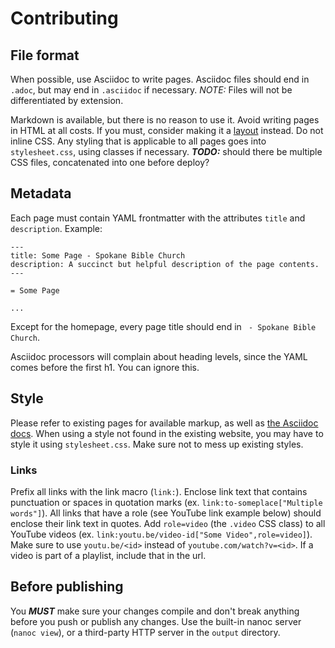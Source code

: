# Contributing

## File format

When possible, use Asciidoc to write pages. Asciidoc files should end in 
`.adoc`, but may end in `.asciidoc` if necessary. *NOTE:* Files will not be 
differentiated by extension.

Markdown is available, but there is no reason to use it. Avoid writing pages in 
HTML at all costs. If you must, consider making it a 
[layout](https://nanoc.app/doc/items-and-layouts/#layouts) instead.
Do not inline CSS. Any styling that is applicable to all pages goes into 
`stylesheet.css`, using classes if necessary. ***TODO:*** should there be 
multiple CSS files, concatenated into one before deploy?

## Metadata

Each page must contain YAML frontmatter with the attributes `title` and 
`description`. Example:
```asciidoc
---
title: Some Page - Spokane Bible Church
description: A succinct but helpful description of the page contents.
---

= Some Page

...
```

Except for the homepage, every page title should end in ` - Spokane Bible 
Church`.

Asciidoc processors will complain about heading levels, since the YAML comes 
before the first h1. You can ignore this.

## Style

Please refer to existing pages for available markup, as well as [the Asciidoc 
docs](https://docs.asciidoctor.org).
When using a style not found in the existing website, you may have to style it 
using `stylesheet.css`. Make sure not to mess up existing
styles.

### Links

Prefix all links with the link macro (`link:`). Enclose link text that contains 
punctuation or spaces in quotation marks (ex. `link:to-someplace["Multiple 
words"]`).
All links that have a role (see YouTube link example below) should enclose 
their link text in quotes.
Add `role=video` (the `.video` CSS class) to all YouTube videos (ex. 
`link:youtu.be/video-id["Some Video",role=video]`).
Make sure to use `youtu.be/<id>` instead of `youtube.com/watch?v=<id>`. If a 
video is part of a playlist, include that in the url.

## Before publishing

You ***MUST*** make sure your changes compile and don't break anything before 
you push or publish any changes.
Use the built-in nanoc server (`nanoc view`), or a third-party HTTP server in 
the `output` directory.
